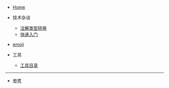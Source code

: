 <!-- 左侧目录 -->

- [Home](./)

- 技术杂谈
  - [注解类型转换](docs/other/fastJson的@JSONField和jackson的@JsonSerialize中using使用.md)
  - [快速入门](quick-start.md)

- [emoji](emoji-list.md)

- 工具
  - [工具目录](docs/tools/tool_readme.md)
-----------------------------------

- [参考](reference-resources.md)